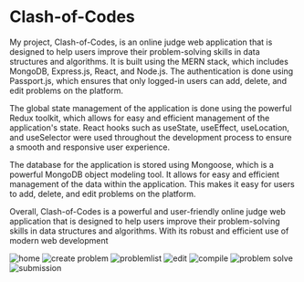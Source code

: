
# Clash-of-Codes
My project, Clash-of-Codes, is an online judge web application that is designed to help users improve their problem-solving skills in data structures and algorithms.
It is built using the MERN stack, which includes MongoDB, Express.js, React, and Node.js.
The authentication is done using Passport.js, which ensures that only logged-in users can add, delete, and edit problems on the platform.

The global state management of the application is done using the powerful Redux toolkit, which allows for easy and efficient management of the application's state.
React hooks such as useState, useEffect, useLocation, and useSelector were used throughout the development process to ensure a smooth and responsive user experience.

The database for the application is stored using Mongoose, which is a powerful MongoDB object modeling tool. It allows for easy and efficient management of the data within the application.
This makes it easy for users to add, delete, and edit problems on the platform.

Overall, Clash-of-Codes is a powerful and user-friendly online judge web application that is designed to help users improve their problem-solving skills in data structures and algorithms.
With its robust and efficient use of modern web development


![home](https://user-images.githubusercontent.com/115223366/213677578-d41b1fc7-9ed4-49e3-8b71-35ae33b74dae.png)
![create problem](https://user-images.githubusercontent.com/115223366/213677687-616915c8-dddf-4038-b94b-f6cf968e1967.png)
![problemlist](https://user-images.githubusercontent.com/115223366/213677721-9b8e9257-93ed-40fc-a653-907eda277fcc.png)
![edit](https://user-images.githubusercontent.com/115223366/213677741-70f765f7-9cd4-49b1-a1d7-d242d282cf4f.png)
![compile](https://user-images.githubusercontent.com/115223366/213677762-9306e64d-4415-4171-8efb-edda268de0e1.png)
![problem solve](https://user-images.githubusercontent.com/115223366/213677806-8a4e7747-8cc8-4058-8bf9-869e1101ec7c.png)
![submission](https://user-images.githubusercontent.com/115223366/213678264-332f21fc-4f54-421a-b4f3-794ce2e2add4.png)
